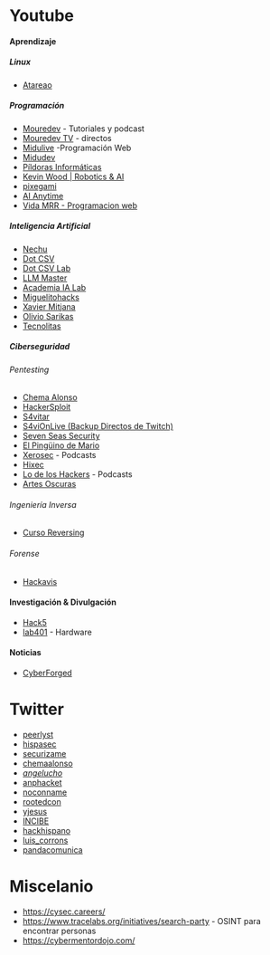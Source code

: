 
# Youtube
#### Aprendizaje
##### Linux
- [Atareao](https://www.youtube.com/@atareao)
##### Programación
- [Mouredev](https://youtube.com/@mouredev) - Tutoriales  y podcast
- [Mouredev TV](https://youtube.com/@mouredevtv) - directos
- [Midulive](https://www.youtube.com/@midulive) -Programación Web
- [Midudev](https://www.youtube.com/@midudev)
- [Píldoras Informáticas](https://www.youtube.com/@pildorasinformaticas)
- [Kevin Wood | Robotics & AI](https://www.youtube.com/@kevinwoodrobotics)
- [pixegami](https://www.youtube.com/@pixegami)
- [AI Anytime](https://www.youtube.com/@AIAnytime)
- [Vida MRR - Programacion web](https://www.youtube.com/@vidamrr)
##### Inteligencia Artificial
- [Nechu](https://www.youtube.com/@NechuBM)
- [Dot CSV](https://www.youtube.com/@DotCSV)
- [Dot CSV Lab](https://www.youtube.com/@DotCSVLab)
- [LLM Master](https://www.youtube.com/@llmmaster_)
- [Academia IA Lab](https://www.youtube.com/@AcademiaIAlab)
- [Miguelitohacks](https://www.youtube.com/@miguelitohacks)
- [Xavier Mitjana](https://www.youtube.com/@XavierMitjana)
- [Olivio Sarikas](https://www.youtube.com/@OlivioSarikas)
- [Tecnolitas](https://www.youtube.com/@tecnolitas)
##### Ciberseguridad
###### Pentesting
- [Chema Alonso](https://www.youtube.com/@MalignoAlonso)
- [HackerSploit](https://www.youtube.com/@HackerSploit)
- [S4vitar](https://www.youtube.com/@s4vitar)
- [S4viOnLive (Backup Directos de Twitch)](https://www.youtube.com/channel/UCgzsRmCl4BU-QmSVC4jFOlg)
- [Seven Seas Security](https://www.youtube.com/@7SeasSecurity)
- [El Pingüino de Mario](https://www.youtube.com/@ElPinguinoDeMario)
- [Xerosec](https://www.youtube.com/@xerosec) - Podcasts
- [Hixec](https://www.youtube.com/@Hixec)
- [Lo de los Hackers](https://www.youtube.com/@LodelosHackers) - Podcasts
- [Artes Oscuras](https://www.youtube.com/@artes_oscuras)
###### Ingeniería Inversa
- [Curso Reversing](https://www.youtube.com/@cursoreversing1952)
###### Forense
- [Hackavis](https://www.youtube.com/@Hackavis)
#### Investigación & Divulgación
- [Hack5](https://www.youtube.com/c/hak5)
- [lab401](https://lab401.com/es-es/collections/pentesting) - Hardware
#### Noticias
- [CyberForged](https://www.youtube.com/@cyberforged)

# Twitter

- [peerlyst](https://x.com/peerlyst)
- [hispasec](https://x.com/hispasec)
- [securizame](https://x.com/securizame)
- [chemaalonso](https://x.com/chemaalonso)
- [_angelucho_](https://x.com/_angelucho_)
- [anphacket](https://x.com/anphacket)
- [noconname](https://x.com/noconname)
- [rootedcon](https://x.com/rootedcon)
- [yjesus](https://x.com/yjesus)
- [INCIBE](https://x.com/INCIBE)
- [hackhispano](https://x.com/hackhispano)
- [luis_corrons](https://x.com/luis_corrons)
- [pandacomunica](https://x.com/pandacomunica)


# Miscelanio

- https://cysec.careers/
- https://www.tracelabs.org/initiatives/search-party - OSINT para encontrar personas
- https://cybermentordojo.com/
